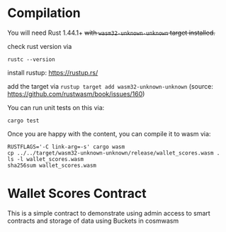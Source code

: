 # Compilation

You will need Rust 1.44.1+ ~~with `wasm32-unknown-unknown` target installed.~~

check rust version via 

```
rustc --version
```

install rustup: https://rustup.rs/

add the target via `rustup target add wasm32-unknown-unknown` (source: https://github.com/rustwasm/book/issues/160)

You can run unit tests on this via:

`cargo test`

Once you are happy with the content, you can compile it to wasm via:

```
RUSTFLAGS='-C link-arg=-s' cargo wasm
cp ../../target/wasm32-unknown-unknown/release/wallet_scores.wasm .
ls -l wallet_scores.wasm
sha256sum wallet_scores.wasm
```

# Wallet Scores Contract

This is a simple contract to demonstrate using admin access to smart contracts and storage of data using Buckets in cosmwasm

